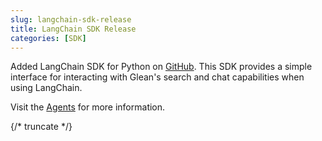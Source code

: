```yaml
---
slug: langchain-sdk-release
title: LangChain SDK Release
categories: [SDK]
---
```


Added LangChain SDK for Python on [GitHub](https://github.com/gleanwork/langchain-glean). This SDK provides a simple interface for interacting with Glean's search and chat capabilities when using LangChain.

Visit the [Agents](../guides/agents/overview) for more information.

{/* truncate */}
